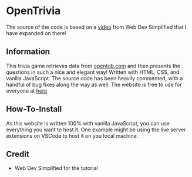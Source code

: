 # OpenTrivia

The source of the code is based on a [video](https://www.youtube.com/watch?v=riDzcEQbX6k) from Web Dev Simplified that I have expanded on there!

## Information

This trivia game retrieves data from [opentdb.com](https://opentdb.com/) and then presents the questions in such a nice and elegant way! Written with HTML, CSS, and vanilla JavaScript. The source code has been heavily commented, with a handful of bug fixes along the way as well. The website is free to use for everyone at [here](opentrivia.quddus-salamsal.repl.co)

## How-To-Install

As this website is written 100% with vanilla JavaScript, you can use everything you want to host it. One example might be using the live server extensions on VSCode to host it on you local machine.

## Credit

- Web Dev Simplified for the tutorial
